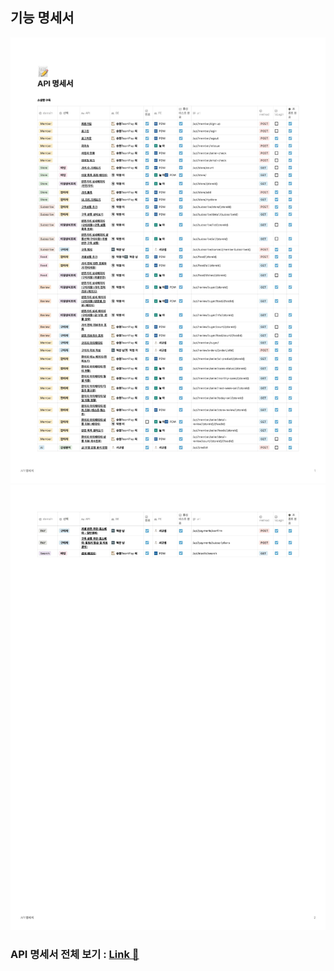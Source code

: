 ## 기능 명세서

![API명세서 1페이지](./assets/API명세서_페이지_1.jpg)
![API명세서 2페이지](./assets/API명세서_페이지_2.jpg)

### API 명세서 전체 보기 : [Link 🔗](./assets/API명세서.pdf)
